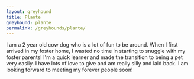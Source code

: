 ```yaml
---
layout: greyhound
title: Plante
greyhound: plante
permalink: /greyhounds/plante/
---
```


I am a 2 year old cow dog who is a lot of fun to be around. When I first arrived in my foster home, I wasted no time in starting to snuggle with my foster parents! I'm a quick learner and made the transition to being a pet very easily. I have lots of love to give and am really silly and laid back. I am looking forward to meeting my forever people soon! 
